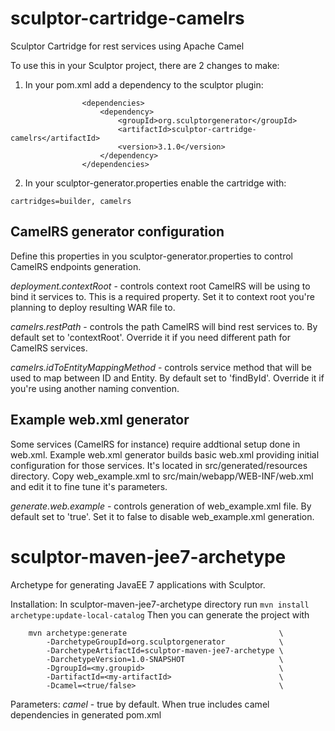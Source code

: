 # sculptor-cartridge-camelrs
Sculptor Cartridge for rest services using Apache Camel

To use this in your Sculptor project, there are 2 changes to make:

1. In your pom.xml add a dependency to the sculptor plugin:
```
				<dependencies>
	                <dependency>
						<groupId>org.sculptorgenerator</groupId>
						<artifactId>sculptor-cartridge-camelrs</artifactId>
						<version>3.1.0</version>
					</dependency>
         		</dependencies>

```

2. In your sculptor-generator.properties enable the cartridge with:
```
cartridges=builder, camelrs
```

## CamelRS generator configuration
Define this properties in you sculptor-generator.properties to control CamelRS
endpoints generation.

*deployment.contextRoot* - controls context root CamelRS will be using to bind it services to.
This is a required property. Set it to context root you're planning to deploy resulting WAR file to.

*camelrs.restPath* - controls the path CamelRS will bind rest services to.
By default set to 'contextRoot'. Override it if you need different path for CamelRS services.

*camelrs.idToEntityMappingMethod* - controls service method that will be used to map between ID and Entity.
By default set to 'findById'. Override it if you're using another naming convention.

## Example web.xml generator
Some services (CamelRS for instance) require addtional setup done in web.xml. Example web.xml generator
builds basic web.xml providing initial configuration for those services. It's located in src/generated/resources directory. 
Copy web_example.xml to src/main/webapp/WEB-INF/web.xml and edit it to fine tune it's parameters.

*generate.web.example* - controls generation of web_example.xml file.
By default set to 'true'. Set it to false to disable web_example.xml generation.

# sculptor-maven-jee7-archetype
Archetype for generating JavaEE 7 applications with Sculptor.

Installation:
In sculptor-maven-jee7-archetype directory run
```mvn install archetype:update-local-catalog```
Then you can generate the project with
```
	mvn archetype:generate									\
		-DarchetypeGroupId=org.sculptorgenerator			\
		-DarchetypeArtifactId=sculptor-maven-jee7-archetype	\
		-DarchetypeVersion=1.0-SNAPSHOT						\
		-DgroupId=<my.groupid>								\
		-DartifactId=<my-artifactId>						\
		-Dcamel=<true/false>								\
```

Parameters:
*camel* - true by default. When true includes camel dependencies in generated pom.xml
